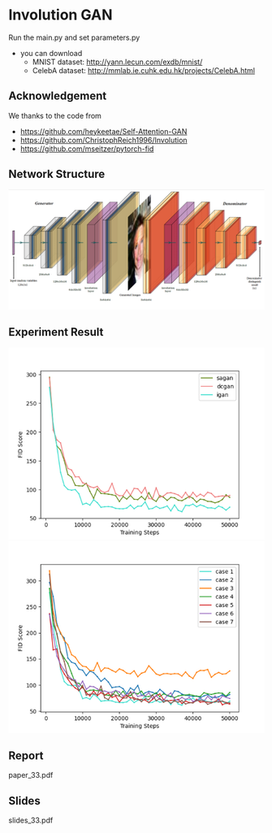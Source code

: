# Involution GAN

Run the main.py and set parameters.py

* you can download
  - MNIST dataset: http://yann.lecun.com/exdb/mnist/
  - CelebA dataset: http://mmlab.ie.cuhk.edu.hk/projects/CelebA.html

## Acknowledgement
We thanks to the code from 
  - https://github.com/heykeetae/Self-Attention-GAN
  - https://github.com/ChristophReich1996/Involution
  - https://github.com/mseitzer/pytorch-fid

## Network Structure
![Network_Structure](Network_Structure.png)

## Experiment Result
![sa_dc_i](sa_dc_i.png)
![igan_curve](igan_curve.png)

## Report 
paper_33.pdf

## Slides
slides_33.pdf


